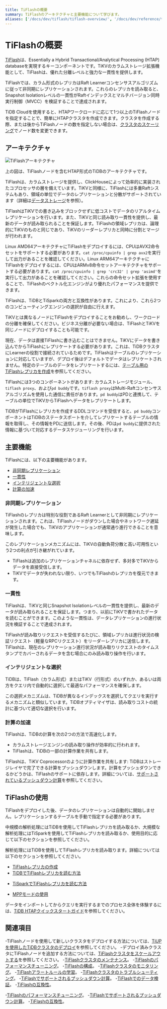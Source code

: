 ```yaml
---
title: TiFlashの概要
summary: TiFlashのアーキテクチャと主要機能について学びます。
aliases: ['/docs/dev/tiflash/tiflash-overview/', '/docs/dev/reference/tiflash/overview/', '/docs/dev/tiflash/use-tiflash/', '/docs/dev/reference/tiflash/use-tiflash/', '/tidb/dev/use-tiflash']
---
```


# TiFlashの概要

[TiFlash](https://github.com/pingcap/tiflash)は、Essentially a Hybrid Transactional/Analytical Processing (HTAP) databaseを実現するキーコンポーネントです。TiKVのカラムストレージ拡張機能として、TiFlashは、優れた分離レベルと強力な一貫性を提供します。

TiFlashでは、カラム形式のレプリカはRaft Learnerコンセンサスアルゴリズムに従って非同期にレプリケーションされます。これらのレプリカを読み取ると、Snapshot Isolationレベルの一貫性がRaftインデックスとマルチバージョン同時実行制御（MVCC）を検証することで達成されます。

<CustomContent platform="tidb-cloud">

TiDB Cloudを使用すると、HTAPワークロードに応じて1つ以上のTiFlashノードを指定することで、簡単にHTAPクラスタを作成できます。クラスタを作成する際、または後からTiFlashノードの数を指定しない場合は、[クラスタのスケーリング](/tidb-cloud/scale-tidb-cluster.md)でノード数を変更できます。

</CustomContent>

## アーキテクチャ

![TiFlashアーキテクチャ](/media/tidb-storage-architecture-1.png)

上の図は、TiFlashノードを含むHTAP形式のTiDBのアーキテクチャです。

TiFlashは、カラムストレージを提供し、ClickHouseによって効率的に実装されたコプロセッサの層を備えています。TiKVと同様に、TiFlashには多重Raftシステムもあり、領域の単位でデータのレプリケーションと分散がサポートされています（詳細は[データストレージ](https://en.pingcap.com/blog/tidb-internal-data-storage/)を参照）。

TiFlashはTiKVでの書き込みをブロックせずに低コストでデータのリアルタイムレプリケーションを行います。また、TiKVと同じ読み取り一貫性を提供し、最新のデータが読み取られることを保証します。TiFlashの領域レプリカは、論理的にTiKVのものと同じであり、TiKVのリーダーレプリカと同時に分割とマージが行われます。

Linux AMD64アーキテクチャにTiFlashをデプロイするには、CPUはAVX2命令セットをサポートする必要があります。`cat /proc/cpuinfo | grep avx2`を実行して出力があることを確認してください。Linux ARM64アーキテクチャにTiFlashをデプロイするには、CPUはARMv8命令セットアーキテクチャをサポートする必要があります。`cat /proc/cpuinfo | grep 'crc32' | grep 'asimd'`を実行して出力があることを確認してください。これらの命令セット拡張を使用することで、TiFlashのベクトル化エンジンがより優れたパフォーマンスを提供できます。

<CustomContent platform="tidb">

TiFlashは、TiDBとTiSparkの両方と互換性があります。これにより、これら2つのコンピューティングエンジンの選択が自由に行えます。

</CustomContent>

TiKVとは異なるノードにTiFlashをデプロイすることをお勧めし、ワークロードの分離を確保してください。ビジネス分離が必要ない場合は、TiFlashとTiKVを同じノードにデプロイすることも可能です。

現在、データは直接TiFlashに書き込むことはできません。TiKVにデータを書き込んでからTiFlashにレプリケートする必要があります。これは、TiDBクラスタにLearnerの役割で接続されているためです。TiFlashはテーブルのレプリケーションに対応していますが、デプロイ後はデフォルトでデータはレプリケートされません。特定のテーブルのデータをレプリケートするには、[テーブル用のTiFlashレプリカを作成](/tiflash/create-tiflash-replicas.md#テーブル用のtiflashレプリカを作成)を参照してください。

TiFlashには3つのコンポーネントがあります: カラムストレージモジュール、`tiflash proxy`、および`pd buddy`です。`tiflash proxy`はMulti-Raftコンセンサスアルゴリズムを使用した通信に責任があります。`pd buddy`はPDと連携して、テーブルの単位でTiKVからTiFlashへデータをレプリケートします。

TiDBがTiFlashにレプリカを作成するDDLコマンドを受信すると、`pd buddy`コンポーネントはTiDBのステータスポートを介してレプリケートするテーブルの情報を取得し、その情報をPDに送信します。その後、PDは`pd buddy`に提供された情報に基づいて対応するデータスケジューリングを行います。

## 主要機能

TiFlashには、以下の主要機能があります。

- [非同期レプリケーション](#非同期レプリケーション)
- [一貫性](#一貫性)
- [インテリジェントな選択](#インテリジェントな選択)
- [計算の加速](#計算の加速)

### 非同期レプリケーション

TiFlashのレプリカは特別な役割であるRaft Learnerとして非同期にレプリケーションされます。これは、TiFlashノードがダウンした場合やネットワーク遅延が発生した場合でも、TiKVのアプリケーションが通常通り進行できることを意味します。

このレプリケーションメカニズムには、TiKVの自動負荷分散と高い可用性という2つの利点が引き継がれています。

- TiFlashは追加のレプリケーションチャネルに依存せず、多対多でTiKVからデータを直接受信します。
- TiKVでデータが失われない限り、いつでもTiFlashのレプリカを復元できます。

### 一貫性

TiFlashは、TiKVと同じSnapshot Isolationレベルの一貫性を提供し、最新のデータが読み取られることを保証します。つまり、以前にTiKVで書かれたデータを読むことができます。このような一貫性は、データレプリケーションの進行状況を検証することで達成されます。

TiFlashが読み取りリクエストを受信するたびに、領域レプリカは進行状況の検証リクエスト（軽量なRPCリクエスト）をリーダーレプリカに送信します。TiFlashは、現在のレプリケーション進行状況が読み取りリクエストのタイムスタンプでカバーされるデータを含む場合にのみ読み取り操作を行います。

### インテリジェントな選択

TiDBは、TiFlash（カラム形式）またはTiKV（行形式）のいずれか、あるいは両方をクエリ内で自動的に選択して最適なパフォーマンスを確保します。

この選択メカニズムは、TiDBが異なるインデックスを選択してクエリを実行するメカニズムと類似しています。TiDBオプティマイザは、読み取りコストの統計に基づいて適切な選択を行います。

### 計算の加速

TiFlashは、TiDBの計算を次の2つの方法で高速化します。

- カラムストレージエンジンの読み取り操作が効率的に行われます。
- TiFlashは、TiDBの一部の計算作業を共有します。

TiFlashは、TiKV Coprocessorのように計算作業を共有します: TiDBはストレージレイヤで完了できる計算をプッシュダウンします。計算をプッシュダウンできるかどうかは、TiFlashのサポートに依存します。詳細については、[サポートされているプッシュダウン計算](/tiflash/tiflash-supported-pushdown-calculations.md)を参照してください。

## TiFlashの使用

TiFlashをデプロイした後、データのレプリケーションは自動的に開始しません。レプリケーションするテーブルを手動で指定する必要があります。

<CustomContent platform="tidb">

中規模の解析処理にはTiDBを使用してTiFlashレプリカを読み取るか、大規模な解析処理にはTiSparkを使用してTiFlashレプリカを読み取るか、使用目的に応じて以下のセクションを参照してください。

</CustomContent>

<CustomContent platform="tidb-cloud">

解析処理にはTiDBを使用してTiFlashレプリカを読み取ります。詳細については以下のセクションを参照してください。

</CustomContent>

- [TiFlashレプリカの作成](/tiflash/create-tiflash-replicas.md)
- [TiDBでTiFlashレプリカを読む方法](/tiflash/use-tidb-to-read-tiflash.md)

<CustomContent platform="tidb">

- [TiSparkでTiFlashレプリカを読む方法](/tiflash/use-tispark-to-read-tiflash.md)

</CustomContent>

- [MPPモードの使用](/tiflash/use-tiflash-mpp-mode.md)

<CustomContent platform="tidb">

データをインポートしてからクエリを実行するまでのプロセス全体を体験するには、[TiDB HTAPクイックスタートガイド](/quick-start-with-htap.md)を参照してください。

</CustomContent>

## 関連項目

<CustomContent platform="tidb">

-TiFlashノードを使用して新しいクラスタをデプロイする方法については、[TiUPを使用したTiDBクラスタのデプロイ](/production-deployment-using-tiup.md)を参照してください。
-デプロイ済みクラスタにTiFlashノードを追加する方法については、[TiFlashクラスタをスケールアウトする](/scale-tidb-using-tiup.md#scale-out-a-tiflash-cluster)を参照してください。
-[TiFlashクラスタのメンテナンス](/tiflash/maintain-tiflash.md)。
-[TiFlashのパフォーマンスチューニング](/tiflash/tune-tiflash-performance.md)。
-[TiFlashの構成](/tiflash/tiflash-configuration.md)。
-[TiFlashクラスタのモニタリング](/tiflash/monitor-tiflash.md)。
-[TiFlashアラートルールの学習](/tiflash/tiflash-alert-rules.md)。
-[TiFlashクラスタのトラブルシューティング](/tiflash/troubleshoot-tiflash.md)。
-[TiFlashでサポートされるプッシュダウン計算](/tiflash/tiflash-supported-pushdown-calculations.md)。
-[TiFlashでのデータ検証](/tiflash/tiflash-data-validation.md)。
-[TiFlashの互換性](/tiflash/tiflash-compatibility.md)。

</CustomContent>

<CustomContent platform="tidb-cloud">

-[TiFlashのパフォーマンスチューニング](/tiflash/tune-tiflash-performance.md)。
-[TiFlashでサポートされるプッシュダウン計算](/tiflash/tiflash-supported-pushdown-calculations.md)。
-[TiFlashの互換性](/tiflash/tiflash-compatibility.md)。

</CustomContent>